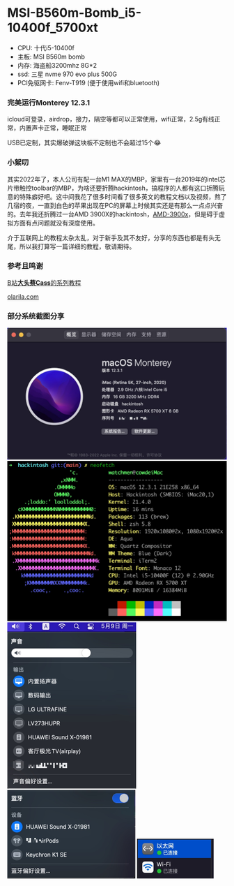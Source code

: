 # MSI-B560m-Bomb_i5-10400f_5700xt

- CPU: 十代i5-10400f
- 主板: MSI B560m bomb
- 内存: 海盗船3200mhz 8G*2
- ssd: 三星 nvme 970 evo plus 500G
- PCI免驱网卡: Fenv-T919 (便于使用wifi和bluetooth)

### 完美运行Monterey 12.3.1

icloud可登录，airdrop，接力，隔空等都可以正常使用，wifi正常，2.5g有线正常，内置声卡正常，睡眠正常

USB已定制，其实爆破弹这块板不定制也不会超过15个😂



### 小絮叨

其实2022年了，本人公司有配一台M1 MAX的MBP，家里有一台2019年的intel芯片带触控toolbar的MBP，为啥还要折腾hackintosh，搞程序的人都有这口折腾玩意的特殊癖好吧。这中间我花了很多时间看了很多英文的教程文档以及视频，熬了几宿的夜，一直到白色的苹果出现在PC的屏幕上时候其实还是有那么一点点兴奋的。去年我还折腾过一台AMD 3900X的hackintosh，[AMD-3900x](https://github.com/echokk11/AMD-3900x_MSI-MEG-UNIFY-X570_5700xt_hackintosh_opencore)，但是碍于虚拟方面有点问题就没有深度使用。



介于互联网上的教程太杂太乱，对于新手及其不友好，分享的东西也都是有头无尾，所以我打算写一篇详细的教程，敬请期待。



### 参考且鸣谢

[B站**大头蔡Cass**的系列教程](https://www.bilibili.com/video/BV113411n7W3?spm_id_from=333.999.0.0)

[olarila.com](https://www.olarila.com/topic/20908-guide-easy-fast-and-perfect-hackintosh-vanilla-step-by-step/)



### 部分系统截图分享

<img src="./resources/1.jpg" alt="1" style="zoom:50%;" />

<img src="./resources/2.jpg" alt="2" style="zoom:50%;" />

<img src="./resources/3.jpg" alt="3" style="zoom:50%;" />

<img src="./resources/4.jpg" alt="4" style="zoom:50%;" />

<img src="./resources/5.jpg" alt="5" style="zoom:50%;" />

